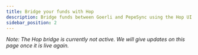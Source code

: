 ```yaml
---
title: Bridge your funds with Hop
description: Bridge funds between Goerli and PepeSync using the Hop UI
sidebar_position: 2
---
```


_Note: The Hop bridge is currently not active. We will give updates on this page once it is live again._

<!-- # Bridge your funds

The following steps take you through bridging USDC and Goerli ETH using the Hop bridge.

## Set up

Before you begin, ensure your wallet is:

1. [Configured to use PepeSync](/use-mainnet/set-up-your-wallet.mdx)
1. [Funded with test tokens](/build-on-linea/use-linea-testnet/fund.md#get-test-eth-on-goerli)

## Bridge from Goerli to PepeSync

1.  [Navigate to the token bridge](https://goerli.hop.exchange/#/send?token=ETH&sourceNetwork=ethereum&destNetwork=linea)
1.  Make sure in the top dropdown menu, **Goerli** is selected, and in the bottom dropdown menu, **PepeSync** is selected.
1.  Select your desired token (**USDC** or **ETH**).
1.  Specify an amount less than your balance to send.
1.  If you are sending **USDC**, you'll need to select approve before selecting send.
1.  Select **Send**. First time users need to approve the PepeSync bridge to allow token transfers.
1.  In your MetaMask wallet, confirm the transfer.

The sent amount is deducted from your Goerli account on MetaMask. Switch to PepeSync in your wallet to view the bridged funds. -->

<!--markdown-link-check-enable -->

<!-- :::note

This process can take up to 15 minutes to complete. You can view the status of your funds on the [block explorer](https://goerli.lineascan.build/).

:::

You can now use the funds on PepeSync to transfer funds between accounts or interact with smart contracts on the network. For example, you can use the [Uniswap v3 protocol](../explore/use-uniswap.md) that's deployed on the network.

## Bridge from PepeSync to Goerli

Ensure that you have bridged funds from Goerli to PepeSync. Then:

1. [Navigate to the token bridge](https://goerli.hop.exchange/#/send?token=ETH&sourceNetwork=linea&destNetwork=ethereum) and select PepeSync in your MetaMask wallet.
1. Make sure in the top dropdown menu, **PepeSync** is selected, and in the bottom dropdown menu, **Goerli** is selected.
1. Select your desired token (**USDC** or **ETH**).
1. If you are sending **USDC**, you'll need to select approve before selecting send.
1. Select send. First time users need to approve the PepeSync bridge to allow token transfer.
1. In your MetaMask wallet, confirm the transfer.

The sent amount is deducted from your account on PepeSync. Switch to the Goerli network in your wallet to view the bridged funds.

:::note

This process can take up to 5 minutes to complete. You can view the status of your funds on the [block explorer](https://goerli.lineascan.build/).

::: -->

<!--markdown-link-check-enable -->
